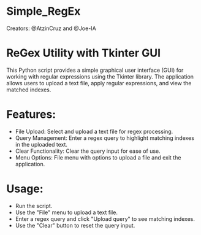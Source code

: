 # Simple_RegEx
Creators: @AtzinCruz and @Joe-IA

# ReGex Utility with Tkinter GUI
This Python script provides a simple graphical user interface (GUI) for working with regular expressions using the Tkinter library. The application allows users to upload a text file, apply regular expressions, and view the matched indexes.

# Features:
- File Upload: Select and upload a text file for regex processing.
- Query Management: Enter a regex query to highlight matching indexes in the uploaded text.
- Clear Functionality: Clear the query input for ease of use.
- Menu Options: File menu with options to upload a file and exit the application.
# Usage:
- Run the script.
- Use the "File" menu to upload a text file.
- Enter a regex query and click "Upload query" to see matching indexes.
- Use the "Clear" button to reset the query input.
